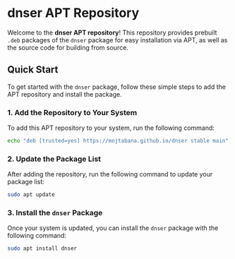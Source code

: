 # dnser APT Repository

Welcome to the **dnser APT repository**! This repository provides prebuilt `.deb` packages of the `dnser` package for easy installation via APT, as well as the source code for building from source.

## Quick Start

To get started with the `dnser` package, follow these simple steps to add the APT repository and install the package.

### 1. Add the Repository to Your System

To add this APT repository to your system, run the following command:

```bash
echo "deb [trusted=yes] https://mojtabana.github.io/dnser stable main" | sudo tee /etc/apt/sources.list.d/dnser.list
```

### 2. Update the Package List

After adding the repository, run the following command to update your package list:

```bash
sudo apt update
```
### 3. Install the `dnser` Package

Once your system is updated, you can install the `dnser` package with the following command:

```bash
sudo apt install dnser
```